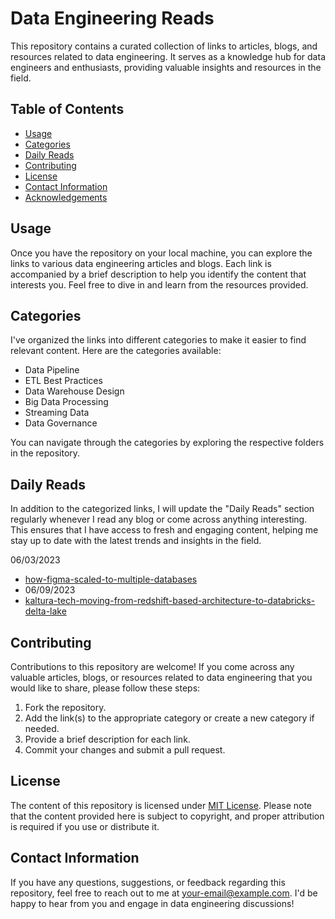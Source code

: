 # Data Engineering Reads

This repository contains a curated collection of links to articles, blogs, and resources related to data engineering. It serves as a knowledge hub for data engineers and enthusiasts, providing valuable insights and resources in the field.

## Table of Contents
- [Usage](#usage)
- [Categories](#categories)
- [Daily Reads](#daily-reads)
- [Contributing](#contributing)
- [License](#license)
- [Contact Information](#contact-information)
- [Acknowledgements](#acknowledgements)

## Usage
Once you have the repository on your local machine, you can explore the links to various data engineering articles and blogs. Each link is accompanied by a brief description to help you identify the content that interests you. Feel free to dive in and learn from the resources provided.

## Categories
I've organized the links into different categories to make it easier to find relevant content. Here are the categories available:

- Data Pipeline
- ETL Best Practices
- Data Warehouse Design
- Big Data Processing
- Streaming Data
- Data Governance

You can navigate through the categories by exploring the respective folders in the repository.

## Daily Reads
In addition to the categorized links, I will update the "Daily Reads" section regularly whenever I read any blog or come across anything interesting. This ensures that I have access to fresh and engaging content, helping me stay up to date with the latest trends and insights in the field.

06/03/2023
- [how-figma-scaled-to-multiple-databases](https://www.figma.com/blog/how-figma-scaled-to-multiple-databases/) <br>
- 06/09/2023 <br>
- [kaltura-tech-moving-from-redshift-based-architecture-to-databricks-delta-lake](https://medium.com/kaltura-tech/moving-from-redshift-based-architecture-to-databricks-delta-lake-7a17be6449d7)

## Contributing
Contributions to this repository are welcome! If you come across any valuable articles, blogs, or resources related to data engineering that you would like to share, please follow these steps:

1. Fork the repository.
2. Add the link(s) to the appropriate category or create a new category if needed.
3. Provide a brief description for each link.
4. Commit your changes and submit a pull request.


## License
The content of this repository is licensed under [MIT License](LICENSE.md). Please note that the content provided here is subject to copyright, and proper attribution is required if you use or distribute it.

## Contact Information
If you have any questions, suggestions, or feedback regarding this repository, feel free to reach out to me at [your-email@example.com](mailto:your-email@example.com). I'd be happy to hear from you and engage in data engineering discussions!
